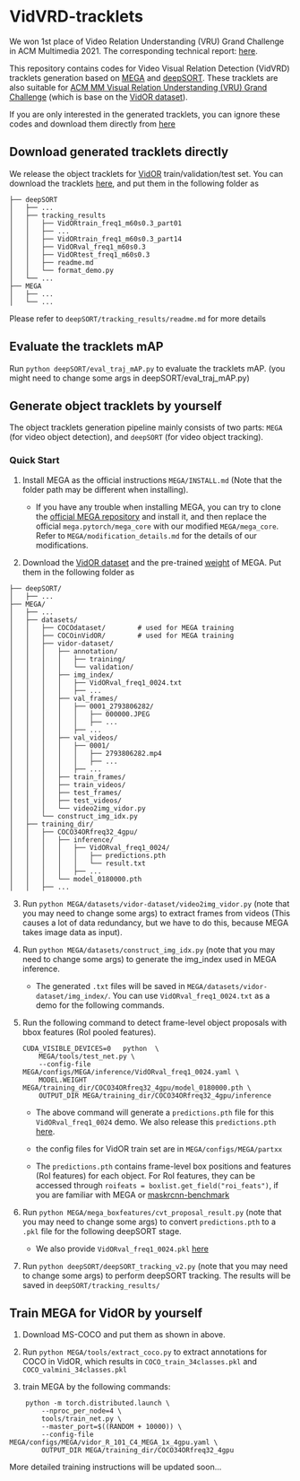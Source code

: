 
# VidVRD-tracklets
We won 1st place of Video Relation Understanding (VRU) Grand Challenge in ACM Multimedia 2021. The corresponding technical report: [here](https://arxiv.org/abs/2108.08669).

This repository contains codes for Video Visual Relation Detection (VidVRD) tracklets generation based on [MEGA](https://github.com/Scalsol/mega.pytorch) and [deepSORT](https://github.com/nwojke/deep_sort). These tracklets are also suitable for [ACM MM Visual Relation Understanding (VRU) Grand Challenge](https://videorelation.nextcenter.org/) (which is base on the [VidOR dataset](https://xdshang.github.io/docs/vidor.html)).

If you are only interested in the generated tracklets, ​you can ignore these codes and download them directly from [here](https://drive.google.com/drive/folders/1wWkzHlhYcZPQR4fUMTTJEn2SVVnhGFch?usp=sharing)


## Download generated tracklets directly
We release the object tracklets for [VidOR](https://xdshang.github.io/docs/vidor.html) train/validation/test set. You can download the tracklets [here](https://drive.google.com/drive/folders/1wWkzHlhYcZPQR4fUMTTJEn2SVVnhGFch?usp=sharing), and put them in the following folder as 

```
├── deepSORT
│   ├── ...
│   ├── tracking_results
│   │   ├── VidORtrain_freq1_m60s0.3_part01
│   │   ├── ...
│   │   ├── VidORtrain_freq1_m60s0.3_part14
│   │   ├── VidORval_freq1_m60s0.3
│   │   ├── VidORtest_freq1_m60s0.3
│   │   ├── readme.md
│   │   └── format_demo.py
│   └── ...
├── MEGA
│   ├── ... 
│   └── ...
```
Please refer to `deepSORT/tracking_results/readme.md` for more details

## Evaluate the tracklets mAP
Run `python deepSORT/eval_traj_mAP.py` to evaluate the tracklets mAP. (you might need to change some args in deepSORT/eval_traj_mAP.py)

## Generate object tracklets by yourself

The object tracklets generation pipeline mainly consists of two parts: ``MEGA`` (for video object detection), and ``deepSORT`` (for video object tracking). 

### Quick Start

1. Install MEGA as the official instructions `MEGA/INSTALL.md`  (Note that the folder path may be different when installing). 
    
    - If you have any trouble when installing MEGA, you can try to clone the [official MEGA repository](https://github.com/Scalsol/mega.pytorch) and install it, and then replace the official `mega.pytorch/mega_core` with our modified `MEGA/mega_core`. Refer to `MEGA/modification_details.md` for the details of our modifications.


2. Download the [VidOR dataset](https://xdshang.github.io/docs/vidor.html) and the pre-trained [weight](https://drive.google.com/file/d/1nypbyRLpiQkxr7jvnnM4LEx2ZJuzrjws/view?usp=sharing) of MEGA. Put them in the following folder as 

```
├── deepSORT/
│   ├── ...
├── MEGA/
│   ├── ... 
│   ├── datasets/
│   │   ├── COCOdataset/        # used for MEGA training
│   │   ├── COCOinVidOR/        # used for MEGA training
│   │   ├── vidor-dataset/
│   │   │   ├── annotation/
│   │   │   │   ├── training/
│   │   │   │   └── validation/
│   │   │   ├── img_index/ 
│   │   │   │   ├── VidORval_freq1_0024.txt
│   │   │   │   ├── ...
│   │   │   ├── val_frames/
│   │   │   │   ├── 0001_2793806282/
│   │   │   │   │   ├── 000000.JPEG
│   │   │   │   │   ├── ...
│   │   │   │   ├── ...
│   │   │   ├── val_videos/
│   │   │   │   ├── 0001/
│   │   │   │   │   ├── 2793806282.mp4
│   │   │   │   │   ├── ...
│   │   │   │   ├── ...
│   │   │   ├── train_frames/
│   │   │   ├── train_videos/
│   │   │   ├── test_frames/
│   │   │   ├── test_videos/
│   │   │   └── video2img_vidor.py
│   │   └── construct_img_idx.py
│   ├── training_dir/
│   │   ├── COCO34ORfreq32_4gpu/
│   │   │   ├── inference/
│   │   │   │   ├── VidORval_freq1_0024/
│   │   │   │   │   ├── predictions.pth
│   │   │   │   │   └── result.txt
│   │   │   │   ├── ...
│   │   │   └── model_0180000.pth
│   │   ├── ...
```

3. Run `python MEGA/datasets/vidor-dataset/video2img_vidor.py` (note that you may need to change some args) to extract frames from videos (This causes a lot of data redundancy, but we have to do this, because MEGA takes image data as input). 

4. Run `python MEGA/datasets/construct_img_idx.py` (note that you may need to change some args) to generate the img_index used in MEGA inference.
    - The generated `.txt` files will be saved in `MEGA/datasets/vidor-dataset/img_index/`. You can use `VidORval_freq1_0024.txt` as a demo for the following commands.

5. Run the following command to detect frame-level object proposals with bbox features (RoI pooled features).

    ```
    CUDA_VISIBLE_DEVICES=0   python  \
        MEGA/tools/test_net.py \
        --config-file MEGA/configs/MEGA/inference/VidORval_freq1_0024.yaml \
        MODEL.WEIGHT MEGA/training_dir/COCO34ORfreq32_4gpu/model_0180000.pth \
        OUTPUT_DIR MEGA/training_dir/COCO34ORfreq32_4gpu/inference
    ```
    - The above command will generate a `predictions.pth` file for this `VidORval_freq1_0024` demo. We also release this `predictions.pth` [here](https://drive.google.com/drive/folders/1l0pcOGycs6fnmMQu2RLK8Vu_iD9TG2zO?usp=sharing). 

    - the config files for VidOR train set are in `MEGA/configs/MEGA/partxx`

    - The `predictions.pth` contains frame-level box positions and features (RoI features) for each object. For RoI features, they can be accessed through `roifeats = boxlist.get_field("roi_feats")`, if you are familiar with MEGA or [maskrcnn-benchmark](https://github.com/facebookresearch/maskrcnn-benchmark)

6. Run `python MEGA/mega_boxfeatures/cvt_proposal_result.py` (note that you may need to change some args) to convert `predictions.pth` to a `.pkl` file for the following deepSORT stage.
    - We also provide `VidORval_freq1_0024.pkl` [here](https://drive.google.com/file/d/1r9WZG6pXXk8IT7E1E8oqJ4zBl38uYiqq/view?usp=sharing)

6. Run `python deepSORT/deepSORT_tracking_v2.py` (note that you may need to change some args) to perform deepSORT tracking. The results will be saved in `deepSORT/tracking_results/`

## Train MEGA for VidOR by yourself

1. Download MS-COCO and put them as shown in above.

2. Run `python MEGA/tools/extract_coco.py` to extract annotations for COCO in VidOR, which results in `COCO_train_34classes.pkl` and `COCO_valmini_34classes.pkl`

3. train MEGA by the following commands:

```
    python -m torch.distributed.launch \
        --nproc_per_node=4 \
        tools/train_net.py \
        --master_port=$((RANDOM + 10000)) \
        --config-file MEGA/configs/MEGA/vidor_R_101_C4_MEGA_1x_4gpu.yaml \
        OUTPUT_DIR MEGA/training_dir/COCO34ORfreq32_4gpu
```

More detailed training instructions will be updated soon...